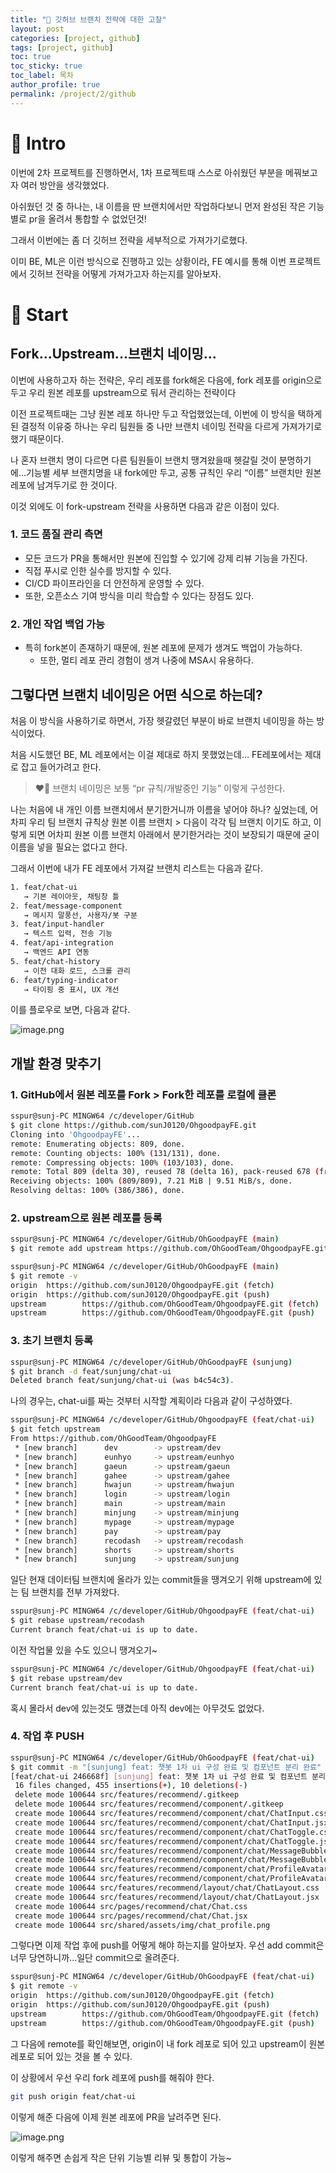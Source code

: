 ```yaml
---
title: "🎱 깃허브 브랜치 전략에 대한 고찰"
layout: post
categories: [project, github]
tags: [project, github]
toc: true
toc_sticky: true
toc_label: 목차
author_profile: true
permalink: /project/2/github
---
```


# 🖤 Intro
이번에 2차 프로젝트를 진행하면서, 1차 프로젝트때 스스로 아쉬웠던 부분을 메꿔보고자 여러 방안을 생각했었다.

아쉬웠던 것 중 하나는, 내 이름을 딴 브랜치에서만 작업하다보니 먼저 완성된 작은 기능별로 pr을 올려서 통합할 수 없었던것!

그래서 이번에는 좀 더 깃허브 전략을 세부적으로 가져가기로했다.

이미 BE, ML은 이런 방식으로 진행하고 있는 상황이라, FE 예시를 통해 이번 프로젝트에서 깃허브 전략을 어떻게 가져가고자 하는지를 알아보자.

# 🩶 Start

## Fork...Upstream...브랜치 네이밍...

이번에 사용하고자 하는 전략은, 우리 레포를 fork해온 다음에, fork 레포를 origin으로 두고 우리 원본 레포를 upstream으로 둬서 관리하는 전략이다

이전 프로젝트때는 그냥 원본 레포 하나만 두고 작업했었는데, 이번에 이 방식을 택하게 된 결정적 이유중 하나는 우리 팀원들 중 나만 브랜치 네이밍 전략을 다르게 가져가기로 했기 때문이다. 

나 혼자 브랜치 명이 다르면 다른 팀원들이 브랜치 땡겨왔을때 헷갈릴 것이 분명하기에…기능별 세부 브랜치명을 내 fork에만 두고, 공통 규칙인 우리 “이름” 브랜치만 원본 레포에 남겨두기로 한 것이다.

이것 외에도 이 fork-upstream 전략을 사용하면 다음과 같은 이점이 있다.

### 1. 코드 품질 관리 측면

- 모든 코드가 PR을 통해서만 원본에 진입할 수 있기에 강제 리뷰 기능을 가진다.
- 직접 푸시로 인한 실수를 방지할 수 있다.
- CI/CD 파이프라인을 더 안전하게 운영할 수 있다.
- 또한, 오픈소스 기여 방식을 미리 학습할 수 있다는 장점도 있다.

### 2. 개인 작업 백업 가능

- 특히 fork본이 존재하기 때문에, 원본 레포에 문제가 생겨도 백업이 가능하다.
  - 또한, 멀티 레포 관리 경험이 생겨 나중에 MSA시 유용하다.

## 그렇다면 브랜치 네이밍은 어떤 식으로 하는데?

처음 이 방식을 사용하기로 하면서, 가장 헷갈렸던 부분이 바로 브랜치 네이밍을 하는 방식이었다.

처음 시도했던 BE, ML 레포에서는 이걸 제대로 하지 못했었는데… FE레포에서는 제대로 잡고 들어가려고 한다.

> ❤️‍🔥 브랜치 네이밍은 보통 “pr 규칙/개발중인 기능” 이렇게 구성한다.

나는 처음에 내 개인 이름 브랜치에서 분기한거니까 이름을 넣어야 하나? 싶었는데, 어차피 우리 팀 브랜치 규칙상 원본 이름 브랜치 > 다음이 각각 팀 브랜치 이기도 하고, 이렇게 되면 어차피 원본 이름 브랜치 아래에서 분기한거라는 것이 보장되기 때문에 굳이 이름을 넣을 필요는 없다고 한다.

그래서 이번에 내가 FE 레포에서 가져갈 브랜치 리스트는 다음과 같다.

```bash
1. feat/chat-ui
   → 기본 레이아웃, 채팅창 틀
2. feat/message-component  
   → 메시지 말풍선, 사용자/봇 구분
3. feat/input-handler
   → 텍스트 입력, 전송 기능
4. feat/api-integration
   → 백엔드 API 연동
5. feat/chat-history
   → 이전 대화 로드, 스크롤 관리
6. feat/typing-indicator
   → 타이핑 중 표시, UX 개선
```

이를 플로우로 보면, 다음과 같다.

![image.png](/images/2025-09-14-shinhanDSsw-project2-3/1.png)

## 개발 환경 맞추기

### 1. GitHub에서 원본 레포를 Fork > Fork한 레포를 로컬에 클론

```bash
sspur@sunj-PC MINGW64 /c/developer/GitHub
$ git clone https://github.com/sunJ0120/OhgoodpayFE.git
Cloning into 'OhgoodpayFE'...
remote: Enumerating objects: 809, done.
remote: Counting objects: 100% (131/131), done.
remote: Compressing objects: 100% (103/103), done.
remote: Total 809 (delta 30), reused 78 (delta 16), pack-reused 678 (from 1)
Receiving objects: 100% (809/809), 7.21 MiB | 9.51 MiB/s, done.
Resolving deltas: 100% (386/386), done.
```

### 2. upstream으로 원본 레포를 등록

```bash
sspur@sunj-PC MINGW64 /c/developer/GitHub/OhGoodpayFE (main)
$ git remote add upstream https://github.com/OhGoodTeam/OhgoodpayFE.git

sspur@sunj-PC MINGW64 /c/developer/GitHub/OhGoodpayFE (main)
$ git remote -v
origin  https://github.com/sunJ0120/OhgoodpayFE.git (fetch)
origin  https://github.com/sunJ0120/OhgoodpayFE.git (push)
upstream        https://github.com/OhGoodTeam/OhgoodpayFE.git (fetch)
upstream        https://github.com/OhGoodTeam/OhgoodpayFE.git (push)

```

### 3. 초기 브랜치 등록

```bash
sspur@sunj-PC MINGW64 /c/developer/GitHub/OhGoodpayFE (sunjung)
$ git branch -d feat/sunjung/chat-ui
Deleted branch feat/sunjung/chat-ui (was b4c54c3).
```
나의 경우는, chat-ui를 짜는 것부터 시작할 계획이라 다음과 같이 구성하였다.

```bash
sspur@sunj-PC MINGW64 /c/developer/GitHub/OhgoodpayFE (feat/chat-ui)
$ git fetch upstream
From https://github.com/OhGoodTeam/OhgoodpayFE
 * [new branch]      dev        -> upstream/dev
 * [new branch]      eunhyo     -> upstream/eunhyo
 * [new branch]      gaeun      -> upstream/gaeun
 * [new branch]      gahee      -> upstream/gahee
 * [new branch]      hwajun     -> upstream/hwajun
 * [new branch]      login      -> upstream/login
 * [new branch]      main       -> upstream/main
 * [new branch]      minjung    -> upstream/minjung
 * [new branch]      mypage     -> upstream/mypage
 * [new branch]      pay        -> upstream/pay
 * [new branch]      recodash   -> upstream/recodash
 * [new branch]      shorts     -> upstream/shorts
 * [new branch]      sunjung    -> upstream/sunjung
```
일단 현재 데이터팀 브랜치에 올라가 있는 commit들을 땡겨오기 위해 upstream에 있는 팀 브랜치를 전부 가져왔다.

```bash
sspur@sunj-PC MINGW64 /c/developer/GitHub/OhgoodpayFE (feat/chat-ui)
$ git rebase upstream/recodash
Current branch feat/chat-ui is up to date.
```
이전 작업물 있을 수도 있으니 땡겨오기~

```bash
sspur@sunj-PC MINGW64 /c/developer/GitHub/OhgoodpayFE (feat/chat-ui)
$ git rebase upstream/dev
Current branch feat/chat-ui is up to date.
```
혹시 몰라서 dev에 있는것도 땡겼는데 아직 dev에는 아무것도 없었다.

### 4. 작업 후 PUSH

```bash
sspur@sunj-PC MINGW64 /c/developer/GitHub/OhGoodpayFE (feat/chat-ui)
$ git commit -m "[sunjung] feat: 챗봇 1차 ui 구성 완료 및 컴포넌트 분리 완료"
[feat/chat-ui 246668f] [sunjung] feat: 챗봇 1차 ui 구성 완료 및 컴포넌트 분리 완료
 16 files changed, 455 insertions(+), 10 deletions(-)
 delete mode 100644 src/features/recommend/.gitkeep
 delete mode 100644 src/features/recommend/component/.gitkeep
 create mode 100644 src/features/recommend/component/chat/ChatInput.css
 create mode 100644 src/features/recommend/component/chat/ChatInput.jsx
 create mode 100644 src/features/recommend/component/chat/ChatToggle.css
 create mode 100644 src/features/recommend/component/chat/ChatToggle.jsx
 create mode 100644 src/features/recommend/component/chat/MessageBubble.css
 create mode 100644 src/features/recommend/component/chat/MessageBubble.jsx
 create mode 100644 src/features/recommend/component/chat/ProfileAvatar.css
 create mode 100644 src/features/recommend/component/chat/ProfileAvatar.jsx
 create mode 100644 src/features/recommend/layout/chat/ChatLayout.css
 create mode 100644 src/features/recommend/layout/chat/ChatLayout.jsx
 create mode 100644 src/pages/recommend/chat/Chat.css
 create mode 100644 src/pages/recommend/chat/Chat.jsx
 create mode 100644 src/shared/assets/img/chat_profile.png
```
그렇다면 이제 작업 후에 push를 어떻게 해야 하는지를 알아보자.
우선 add commit은 너무 당연하니까...일단 commit으로 올려준다. 

```bash
sspur@sunj-PC MINGW64 /c/developer/GitHub/OhGoodpayFE (feat/chat-ui)
$ git remote -v
origin  https://github.com/sunJ0120/OhgoodpayFE.git (fetch)
origin  https://github.com/sunJ0120/OhgoodpayFE.git (push)
upstream        https://github.com/OhGoodTeam/OhgoodpayFE.git (fetch)
upstream        https://github.com/OhGoodTeam/OhgoodpayFE.git (push)
```
그 다음에 remote를 확인해보면, origin이 내 fork 레포로 되어 있고 upstream이 원본 레포로 되어 있는 것을 볼 수 있다.

이 상황에서 우선 우리 fork 레포에 push를 해줘야 한다.

```bash
git push origin feat/chat-ui
```
이렇게 해준 다음에 이제 원본 레포에 PR을 날려주면 된다.

![image.png](/images/2025-09-14-shinhanDSsw-project2-3/2.png)

이렇게 해주면 손쉽게 작은 단위 기능별 리뷰 및 통합이 가능~
